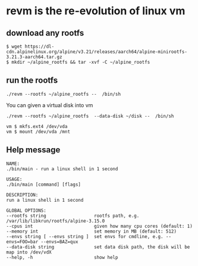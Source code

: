# revm is the re-evolution of linux vm

## download any rootfs
```shell
$ wget https://dl-cdn.alpinelinux.org/alpine/v3.21/releases/aarch64/alpine-minirootfs-3.21.3-aarch64.tar.gz
$ mkdir ~/alpine_rootfs && tar -xvf -C ~/alpine_rootfs
```

## run the rootfs

```shell
./revm --rootfs ~/alpine_rootfs --  /bin/sh
```

You can given a virtual disk into vm
```shell
./revm --rootfs ~/alpine_rootfs  --data-disk ~/disk --  /bin/sh

vm $ mkfs.ext4 /dev/vda
vm $ mount /dev/vda /mnt
```




## Help message

```
NAME:
./bin/main - run a linux shell in 1 second

USAGE:
./bin/main [command] [flags]

DESCRIPTION:
run a linux shell in 1 second

GLOBAL OPTIONS:
--rootfs string                  rootfs path, e.g. /var/lib/libkrun/rootfs/alpine-3.15.0
--cpus int                       given how many cpu cores (default: 1)
--memory int                     set memory in MB (default: 512)
--envs string [ --envs string ]  set envs for cmdline, e.g. --envs=FOO=bar --envs=BAZ=qux
--data-disk string               set data disk path, the disk will be map into /dev/vdX
--help, -h                       show help
```



